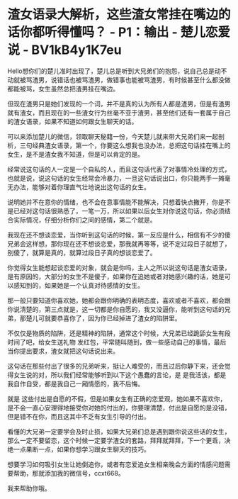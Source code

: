 # 渣女语录大解析，这些渣女常挂在嘴边的话你都听得懂吗？ - P1：输出 - 楚儿恋爱说 - BV1kB4y1K7eu

Hello想你们的楚儿准时出现了，楚儿总是听到大兄弟们的抱怨，说自己总是动不动就被骂渣男，说错话也被骂渣男，做错事也能被骂渣男，有时候甚至什么都没做都能被骂，女生虽然总把渣男挂在嘴边。

但现在渣男只是她们发现的一个词，并不是真的认为所有人都是渣男，但是有渣男就有渣女，而且现在的一些渣女行为丝毫不亚于渣男，甚至他们还有一套属于自己的渣女语录，如果不知道如何跟女生聊天的话。

可以来添加楚儿的微信，领取聊天秘籍一份，今天楚儿就来带大兄弟们来一起剖析，三句经典渣女语录，第一个，你要这么想我也没办法，总把这句话挂在嘴上的女生，是不是渣女我不知道，但是可以肯定的是。

经常说这句话的人一定是一个自私的人，而且这句话代表了对事情冷处理的方式，也就是说，说这句话的女生经常会冷暴力，一旦这句话说出口，你只能两手一摊毫无办法，能够对着你理直气壮地说出这句话的女生。

说明她并不在意你的情绪，也不会在意事情能不能解决，只想着快点撇开，你是不是已经对这句话很熟悉了，一笔一万，所以如果以后女生对你说这句话，你必须结合实际情况，仔细分析你们之间的感情，第二个就是。

我现在还不想谈恋爱，当你听到这句话的时候，第一反应是什么，相信有不少的傻兄弟会这样想，那你现在还不想谈恋爱，那我就再等等，说不定过段日子就想了，别傻了，就算是真的，就算过段日子真的想谈恋爱了。

你觉得女生能想起谈恋爱的对象，就会是你吗，主人之所以说这句话是渣女语录，是有原因的，大部分的女生不是傻子，如果你在追她或者对她感兴趣的话，她是可以感知到的，如果她是一个认真对待感情的女生。

那一般只要知道你喜欢她，她都会跟你明确的表明态度，喜欢或者不喜欢，都会跟你说清楚的，第三点就是，这一切都是你自愿的，我又没逼你，能听到这句话的兄弟，那楚儿可就要恭喜你了，因为你已经掉进了渣女的陷阱里。

不仅仅是物质的陷阱，还是精神的陷阱，通常这个时候，大兄弟已经跪舔女生有段时间了吧，给女生送礼物 发红包，平常随叫随到，做一些感动自己的事情，最后当你提出要求，渣女就把这句话说出来。

这句话在那些付出了很多的兄弟听来，挺让人难受的，而且过后你静下来，还会觉得女生说的对，所以我们经常能够听到以下这个愚蠢的言论，是 是我活该，都是我自作自受，都是我自己一厢情愿的，我不后悔。

就是 这些付出是自愿的不假，但是如果女生有正确的恋爱观，她如果不喜欢你，是不会一直心安理得地接受你对她的付出的，你要理清楚，付出是自愿的是没错，但是错不在你，而且这其中不乏有女生引导的付出。

看懂的大兄弟一定要学会及时止损，如果大兄弟们总是遇到跟你说这些话的女生，那么一定不要留恋，这个时候一定要学渣女的套路，拜拜就拜拜，下一个更乖，决绝一点果断一点，如果你想学习跟女生聊天的技巧。

想要学习如何吸引女生让她倒追你，或者有恋爱追女生相亲晚会方面的情感问题需要帮助，那就添加我的微信号，ccxt668。

我来帮助你哦。